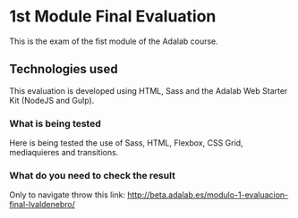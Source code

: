 # 1st Module Final Evaluation

This is the exam of the fist module of the Adalab course.

## Technologies used

This evaluation is developed using HTML, Sass and the Adalab Web Starter Kit (NodeJS and Gulp).

### What is being tested

Here is being tested the use of Sass, HTML, Flexbox, CSS Grid, mediaquieres and transitions.

### What do you need to check the result

Only to navigate throw this link: http://beta.adalab.es/modulo-1-evaluacion-final-lvaldenebro/
